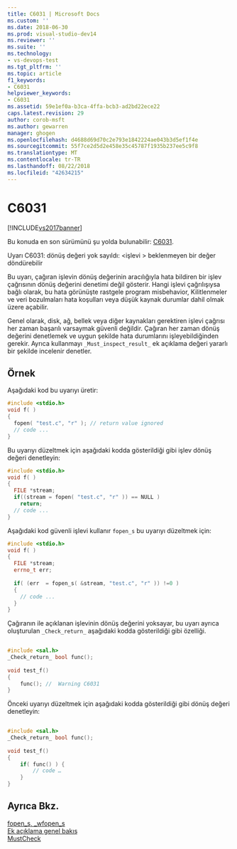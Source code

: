 ```yaml
---
title: C6031 | Microsoft Docs
ms.custom: ''
ms.date: 2018-06-30
ms.prod: visual-studio-dev14
ms.reviewer: ''
ms.suite: ''
ms.technology:
- vs-devops-test
ms.tgt_pltfrm: ''
ms.topic: article
f1_keywords:
- C6031
helpviewer_keywords:
- C6031
ms.assetid: 59e1ef0a-b3ca-4ffa-bcb3-ad2bd22ece22
caps.latest.revision: 29
author: corob-msft
ms.author: gewarren
manager: ghogen
ms.openlocfilehash: d4688d69d70c2e793e1842224ae043b3d5ef1f4e
ms.sourcegitcommit: 55f7ce2d5d2e458e35c45787f1935b237ee5c9f8
ms.translationtype: MT
ms.contentlocale: tr-TR
ms.lasthandoff: 08/22/2018
ms.locfileid: "42634215"
---
```

# <a name="c6031"></a>C6031
[!INCLUDE[vs2017banner](../includes/vs2017banner.md)]

Bu konuda en son sürümünü şu yolda bulunabilir: [C6031](https://docs.microsoft.com/visualstudio/code-quality/c6031).  
  
Uyarı C6031: dönüş değeri yok sayıldı: \<işlevi > beklenmeyen bir değer döndürebilir  
  
 Bu uyarı, çağıran işlevin dönüş değerinin aracılığıyla hata bildiren bir işlev çağrısının dönüş değerini denetimi değil gösterir. Hangi işlevi çağrılışıysa bağlı olarak, bu hata görünüşte rastgele program misbehavior, Kilitlenmeler ve veri bozulmaları hata koşulları veya düşük kaynak durumlar dahil olmak üzere açabilir.  
  
 Genel olarak, disk, ağ, bellek veya diğer kaynakları gerektiren işlevi çağrısı her zaman başarılı varsaymak güvenli değildir. Çağıran her zaman dönüş değerini denetlemek ve uygun şekilde hata durumlarını işleyebildiğinden gerekir. Ayrıca kullanmayı `_Must_inspect_result_` ek açıklama değeri yararlı bir şekilde incelenir denetler.  
  
## <a name="example"></a>Örnek  
 Aşağıdaki kod bu uyarıyı üretir:  
  
```cpp  
#include <stdio.h>  
void f( )  
{  
  fopen( "test.c", "r" ); // return value ignored  
  // code ...  
}  
```  
  
 Bu uyarıyı düzeltmek için aşağıdaki kodda gösterildiği gibi işlev dönüş değeri denetleyin:  
  
```cpp  
#include <stdio.h>  
void f( )  
{  
  FILE *stream;  
  if((stream = fopen( "test.c", "r" )) == NULL )   
    return;  
  // code ...  
}  
```  
  
 Aşağıdaki kod güvenli işlevi kullanır `fopen_s` bu uyarıyı düzeltmek için:  
  
```cpp  
#include <stdio.h>  
void f( )  
{  
  FILE *stream;  
  errno_t err;  
  
  if( (err  = fopen_s( &stream, "test.c", "r" )) !=0 )  
  {  
    // code ...  
  }  
}  
```  
  
 Çağıranın ile açıklanan işlevinin dönüş değerini yoksayar, bu uyarı ayrıca oluşturulan `_Check_return_` aşağıdaki kodda gösterildiği gibi özelliği.  
  
```cpp  
  
#include <sal.h>  
_Check_return_ bool func();  
  
void test_f()  
{  
    func(); //  Warning C6031  
}  
```  
  
 Önceki uyarıyı düzeltmek için aşağıdaki kodda gösterildiği gibi dönüş değeri denetleyin:  
  
```cpp  
  
#include <sal.h>  
_Check_return_ bool func();  
  
void test_f()  
{  
    if( func() ) {  
        // code …  
    }  
}  
```  
  
## <a name="see-also"></a>Ayrıca Bkz.  
 [fopen_s, _wfopen_s](http://msdn.microsoft.com/library/c534857e-39ee-4a3f-bd26-dfe551ac96c3)   
 [Ek açıklama genel bakış](http://msdn.microsoft.com/en-us/2345380e-2eeb-4107-907f-6e8b809c2643)   
 [MustCheck](http://msdn.microsoft.com/en-us/13c66d75-f1af-4c51-8fbe-029a38af8db0)



